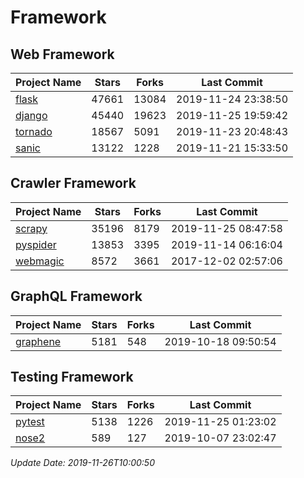 # Framework

## Web Framework

| Project Name | Stars | Forks | Last Commit |
| ------------ | ----- | ----- | ----------- |
| [flask](https://github.com/pallets/flask) | 47661 | 13084 | 2019-11-24 23:38:50 |
| [django](https://github.com/django/django) | 45440 | 19623 | 2019-11-25 19:59:42 |
| [tornado](https://github.com/tornadoweb/tornado) | 18567 | 5091 | 2019-11-23 20:48:43 |
| [sanic](https://github.com/huge-success/sanic) | 13122 | 1228 | 2019-11-21 15:33:50 |

## Crawler Framework

| Project Name | Stars | Forks | Last Commit |
| ------------ | ----- | ----- | ----------- |
| [scrapy](https://github.com/scrapy/scrapy) | 35196 | 8179 | 2019-11-25 08:47:58 |
| [pyspider](https://github.com/binux/pyspider) | 13853 | 3395 | 2019-11-14 06:16:04 |
| [webmagic](https://github.com/code4craft/webmagic) | 8572 | 3661 | 2017-12-02 02:57:06 |

## GraphQL Framework

| Project Name | Stars | Forks | Last Commit |
| ------------ | ----- | ----- | ----------- |
| [graphene](https://github.com/graphql-python/graphene) | 5181 | 548 | 2019-10-18 09:50:54 |

## Testing Framework

| Project Name | Stars | Forks | Last Commit |
| ------------ | ----- | ----- | ----------- |
| [pytest](https://github.com/pytest-dev/pytest) | 5138 | 1226 | 2019-11-25 01:23:02 |
| [nose2](https://github.com/nose-devs/nose2) | 589 | 127 | 2019-10-07 23:02:47 |

*Update Date: 2019-11-26T10:00:50*
